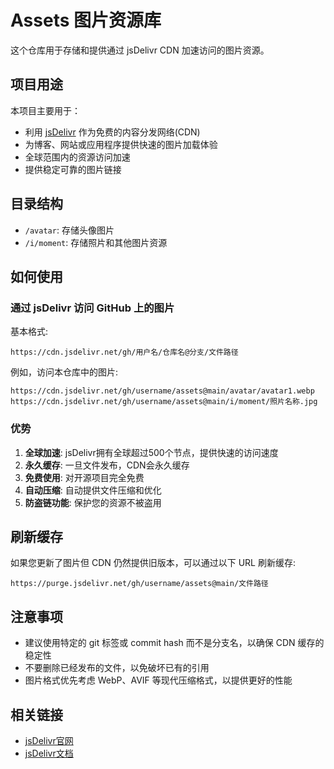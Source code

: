 # Assets 图片资源库

这个仓库用于存储和提供通过 jsDelivr CDN 加速访问的图片资源。

## 项目用途

本项目主要用于：
- 利用 [jsDelivr](https://www.jsdelivr.com/) 作为免费的内容分发网络(CDN)
- 为博客、网站或应用程序提供快速的图片加载体验
- 全球范围内的资源访问加速
- 提供稳定可靠的图片链接

## 目录结构

- `/avatar`: 存储头像图片
- `/i/moment`: 存储照片和其他图片资源

## 如何使用

### 通过 jsDelivr 访问 GitHub 上的图片

基本格式:
```
https://cdn.jsdelivr.net/gh/用户名/仓库名@分支/文件路径
```

例如，访问本仓库中的图片:
```
https://cdn.jsdelivr.net/gh/username/assets@main/avatar/avatar1.webp
https://cdn.jsdelivr.net/gh/username/assets@main/i/moment/照片名称.jpg
```

### 优势

1. **全球加速**: jsDelivr拥有全球超过500个节点，提供快速的访问速度
2. **永久缓存**: 一旦文件发布，CDN会永久缓存
3. **免费使用**: 对开源项目完全免费
4. **自动压缩**: 自动提供文件压缩和优化
5. **防盗链功能**: 保护您的资源不被盗用

## 刷新缓存

如果您更新了图片但 CDN 仍然提供旧版本，可以通过以下 URL 刷新缓存:
```
https://purge.jsdelivr.net/gh/username/assets@main/文件路径
```

## 注意事项

- 建议使用特定的 git 标签或 commit hash 而不是分支名，以确保 CDN 缓存的稳定性
- 不要删除已经发布的文件，以免破坏已有的引用
- 图片格式优先考虑 WebP、AVIF 等现代压缩格式，以提供更好的性能

## 相关链接

- [jsDelivr官网](https://www.jsdelivr.com/)
- [jsDelivr文档](https://www.jsdelivr.com/documentation) 